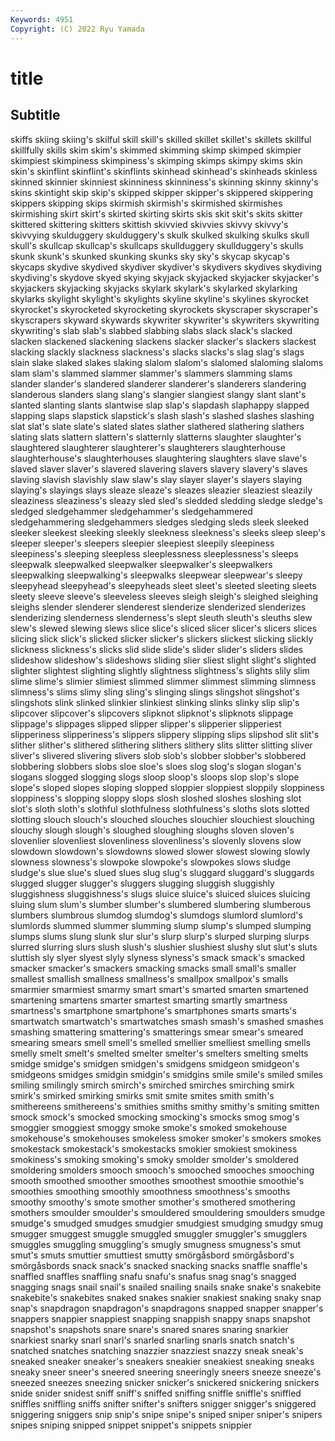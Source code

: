 ```yaml
---
Keywords: 4951
Copyright: (C) 2022 Ryu Yamada
---
```



# title

## Subtitle
 skiffs skiing skiing's skilful skill
skill's skilled skillet skillet's skillets skillful skillfully skills skim skim's
skimmed skimming skimp skimped skimpier skimpiest skimpiness skimpiness's skimping skimps
skimpy skims skin skin's skinflint skinflint's skinflints skinhead skinhead's skinheads
skinless skinned skinnier skinniest skinniness skinniness's skinning skinny skinny's skins
skintight skip skip's skipped skipper skipper's skippered skippering skippers skipping
skips skirmish skirmish's skirmished skirmishes skirmishing skirt skirt's skirted skirting
skirts skis skit skit's skits skitter skittered skittering skitters skittish
skivvied skivvies skivvy skivvy's skivvying skulduggery skulduggery's skulk skulked skulking
skulks skull skull's skullcap skullcap's skullcaps skullduggery skullduggery's skulls skunk
skunk's skunked skunking skunks sky sky's skycap skycap's skycaps skydive
skydived skydiver skydiver's skydivers skydives skydiving skydiving's skydove skyed skying
skyjack skyjacked skyjacker skyjacker's skyjackers skyjacking skyjacks skylark skylark's skylarked
skylarking skylarks skylight skylight's skylights skyline skyline's skylines skyrocket skyrocket's
skyrocketed skyrocketing skyrockets skyscraper skyscraper's skyscrapers skyward skywards skywriter skywriter's
skywriters skywriting skywriting's slab slab's slabbed slabbing slabs slack slack's
slacked slacken slackened slackening slackens slacker slacker's slackers slackest slacking
slackly slackness slackness's slacks slacks's slag slag's slags slain slake
slaked slakes slaking slalom slalom's slalomed slaloming slaloms slam slam's
slammed slammer slammer's slammers slamming slams slander slander's slandered slanderer
slanderer's slanderers slandering slanderous slanders slang slang's slangier slangiest slangy
slant slant's slanted slanting slants slantwise slap slap's slapdash slaphappy
slapped slapping slaps slapstick slapstick's slash slash's slashed slashes slashing
slat slat's slate slate's slated slates slather slathered slathering slathers
slating slats slattern slattern's slatternly slatterns slaughter slaughter's slaughtered slaughterer
slaughterer's slaughterers slaughterhouse slaughterhouse's slaughterhouses slaughtering slaughters slave slave's slaved
slaver slaver's slavered slavering slavers slavery slavery's slaves slaving slavish
slavishly slaw slaw's slay slayer slayer's slayers slaying slaying's slayings
slays sleaze sleaze's sleazes sleazier sleaziest sleazily sleaziness sleaziness's sleazy
sled sled's sledded sledding sledge sledge's sledged sledgehammer sledgehammer's sledgehammered
sledgehammering sledgehammers sledges sledging sleds sleek sleeked sleeker sleekest sleeking
sleekly sleekness sleekness's sleeks sleep sleep's sleeper sleeper's sleepers sleepier
sleepiest sleepily sleepiness sleepiness's sleeping sleepless sleeplessness sleeplessness's sleeps sleepwalk
sleepwalked sleepwalker sleepwalker's sleepwalkers sleepwalking sleepwalking's sleepwalks sleepwear sleepwear's sleepy
sleepyhead sleepyhead's sleepyheads sleet sleet's sleeted sleeting sleets sleety sleeve
sleeve's sleeveless sleeves sleigh sleigh's sleighed sleighing sleighs slender slenderer
slenderest slenderize slenderized slenderizes slenderizing slenderness slenderness's slept sleuth sleuth's
sleuths slew slew's slewed slewing slews slice slice's sliced slicer
slicer's slicers slices slicing slick slick's slicked slicker slicker's slickers
slickest slicking slickly slickness slickness's slicks slid slide slide's slider
slider's sliders slides slideshow slideshow's slideshows sliding slier sliest slight
slight's slighted slighter slightest slighting slightly slightness slightness's slights slily
slim slime slime's slimier slimiest slimmed slimmer slimmest slimming slimness
slimness's slims slimy sling sling's slinging slings slingshot slingshot's slingshots
slink slinked slinkier slinkiest slinking slinks slinky slip slip's slipcover
slipcover's slipcovers slipknot slipknot's slipknots slippage slippage's slippages slipped slipper
slipper's slipperier slipperiest slipperiness slipperiness's slippers slippery slipping slips slipshod
slit slit's slither slither's slithered slithering slithers slithery slits slitter
slitting sliver sliver's slivered slivering slivers slob slob's slobber slobber's
slobbered slobbering slobbers slobs sloe sloe's sloes slog slog's slogan
slogan's slogans slogged slogging slogs sloop sloop's sloops slop slop's
slope slope's sloped slopes sloping slopped sloppier sloppiest sloppily sloppiness
sloppiness's slopping sloppy slops slosh sloshed sloshes sloshing slot slot's
sloth sloth's slothful slothfulness slothfulness's sloths slots slotted slotting slouch
slouch's slouched slouches slouchier slouchiest slouching slouchy slough slough's sloughed
sloughing sloughs sloven sloven's slovenlier slovenliest slovenliness slovenliness's slovenly slovens
slow slowdown slowdown's slowdowns slowed slower slowest slowing slowly slowness
slowness's slowpoke slowpoke's slowpokes slows sludge sludge's slue slue's slued
slues slug slug's sluggard sluggard's sluggards slugged slugger slugger's sluggers
slugging sluggish sluggishly sluggishness sluggishness's slugs sluice sluice's sluiced sluices
sluicing sluing slum slum's slumber slumber's slumbered slumbering slumberous slumbers
slumbrous slumdog slumdog's slumdogs slumlord slumlord's slumlords slummed slummer slumming
slump slump's slumped slumping slumps slums slung slunk slur slur's
slurp slurp's slurped slurping slurps slurred slurring slurs slush slush's
slushier slushiest slushy slut slut's sluts sluttish sly slyer slyest
slyly slyness slyness's smack smack's smacked smacker smacker's smackers smacking
smacks small small's smaller smallest smallish smallness smallness's smallpox smallpox's
smalls smarmier smarmiest smarmy smart smart's smarted smarten smartened smartening
smartens smarter smartest smarting smartly smartness smartness's smartphone smartphone's smartphones
smarts smarts's smartwatch smartwatch's smartwatches smash smash's smashed smashes smashing
smattering smattering's smatterings smear smear's smeared smearing smears smell smell's
smelled smellier smelliest smelling smells smelly smelt smelt's smelted smelter
smelter's smelters smelting smelts smidge smidge's smidgen smidgen's smidgens smidgeon
smidgeon's smidgeons smidges smidgin smidgin's smidgins smile smile's smiled smiles
smiling smilingly smirch smirch's smirched smirches smirching smirk smirk's smirked
smirking smirks smit smite smites smith smith's smithereens smithereens's smithies
smiths smithy smithy's smiting smitten smock smock's smocked smocking smocking's
smocks smog smog's smoggier smoggiest smoggy smoke smoke's smoked smokehouse
smokehouse's smokehouses smokeless smoker smoker's smokers smokes smokestack smokestack's smokestacks
smokier smokiest smokiness smokiness's smoking smoking's smoky smolder smolder's smoldered
smoldering smolders smooch smooch's smooched smooches smooching smooth smoothed smoother
smoothes smoothest smoothie smoothie's smoothies smoothing smoothly smoothness smoothness's smooths
smoothy smoothy's smote smother smother's smothered smothering smothers smoulder smoulder's
smouldered smouldering smoulders smudge smudge's smudged smudges smudgier smudgiest smudging
smudgy smug smugger smuggest smuggle smuggled smuggler smuggler's smugglers smuggles
smuggling smuggling's smugly smugness smugness's smut smut's smuts smuttier smuttiest
smutty smörgåsbord smörgåsbord's smörgåsbords snack snack's snacked snacking snacks snaffle
snaffle's snaffled snaffles snaffling snafu snafu's snafus snag snag's snagged
snagging snags snail snail's snailed snailing snails snake snake's snakebite
snakebite's snakebites snaked snakes snakier snakiest snaking snaky snap snap's
snapdragon snapdragon's snapdragons snapped snapper snapper's snappers snappier snappiest snapping
snappish snappy snaps snapshot snapshot's snapshots snare snare's snared snares
snaring snarkier snarkiest snarky snarl snarl's snarled snarling snarls snatch
snatch's snatched snatches snatching snazzier snazziest snazzy sneak sneak's sneaked
sneaker sneaker's sneakers sneakier sneakiest sneaking sneaks sneaky sneer sneer's
sneered sneering sneeringly sneers sneeze sneeze's sneezed sneezes sneezing snicker
snicker's snickered snickering snickers snide snider snidest sniff sniff's sniffed
sniffing sniffle sniffle's sniffled sniffles sniffling sniffs snifter snifter's snifters
snigger snigger's sniggered sniggering sniggers snip snip's snipe snipe's sniped
sniper sniper's snipers snipes sniping snipped snippet snippet's snippets snippier
